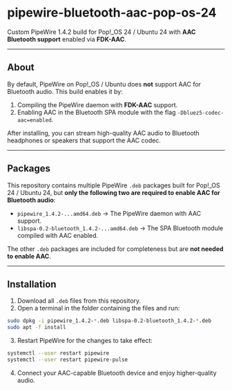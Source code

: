 # pipewire-bluetooth-aac-pop-os-24

Custom PipeWire 1.4.2 build for Pop!_OS 24 / Ubuntu 24 with **AAC Bluetooth support** enabled via **FDK-AAC**.

---

## About

By default, PipeWire on Pop!_OS / Ubuntu does **not** support AAC for Bluetooth audio. This build enables it by:

1. Compiling the PipeWire daemon with **FDK-AAC** support.
2. Enabling AAC in the Bluetooth SPA module with the flag `-Dbluez5-codec-aac=enabled`.

After installing, you can stream high-quality AAC audio to Bluetooth headphones or speakers that support the AAC codec.

---

## Packages

This repository contains multiple PipeWire `.deb` packages built for Pop!_OS 24 / Ubuntu 24, but **only the following two are required to enable AAC for Bluetooth audio**:

- `pipewire_1.4.2-...amd64.deb` → The PipeWire daemon with AAC support.
- `libspa-0.2-bluetooth_1.4.2-...amd64.deb` → The SPA Bluetooth module compiled with AAC enabled.

The other `.deb` packages are included for completeness but are **not needed to enable AAC**.

---

## Installation

1. Download all `.deb` files from this repository.  
2. Open a terminal in the folder containing the files and run:
```bash
sudo dpkg -i pipewire_1.4.2-*.deb libspa-0.2-bluetooth_1.4.2-*.deb
sudo apt -f install
```

3. Restart PipeWire for the changes to take effect:
```bash
systemctl --user restart pipewire
systemctl --user restart pipewire-pulse
```

4. Connect your AAC-capable Bluetooth device and enjoy higher-quality audio.
